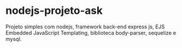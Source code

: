 # nodejs-projeto-ask
Projeto simples com nodejs, framework back-end express js, EJS Embedded JavaScript Templating, biblioteca body-parser, sequelize e mysql.
